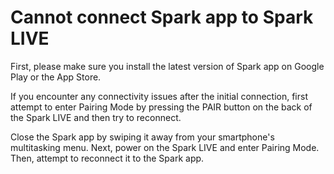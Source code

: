 # Cannot connect Spark app to Spark LIVE

First, please make sure you install the latest version of Spark app on Google Play or the App Store.

If you encounter any connectivity issues after the initial connection, first attempt to enter Pairing Mode by pressing the PAIR button on the back of the Spark LIVE and then try to reconnect.

Close the Spark app by swiping it away from your smartphone's multitasking menu. Next, power on the Spark LIVE and enter Pairing Mode. Then, attempt to reconnect it to the Spark app.